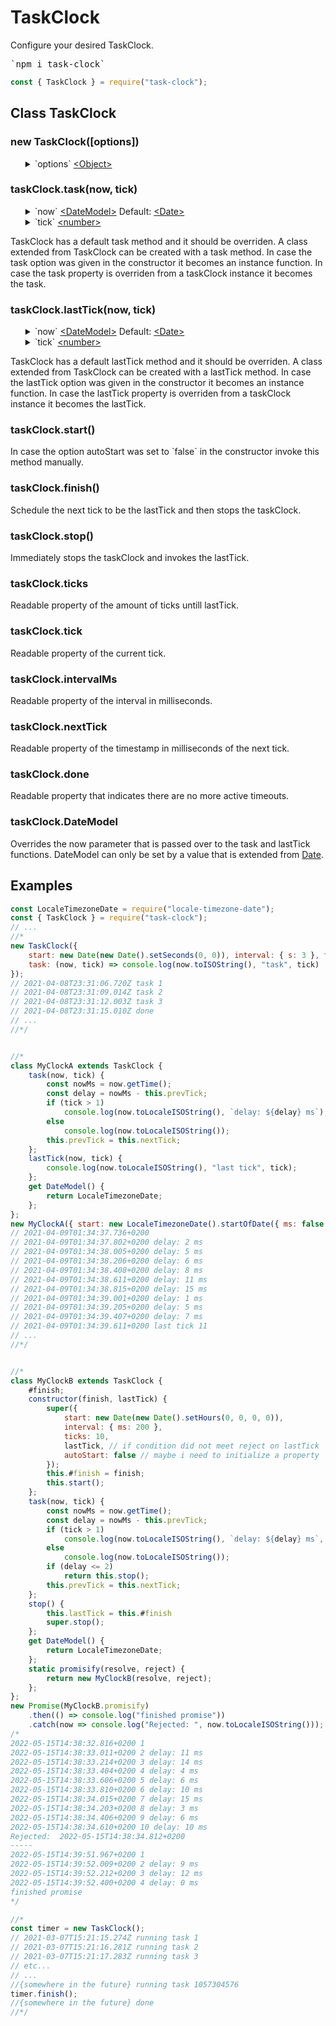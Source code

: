 # TaskClock
<div>Configure your desired TaskClock.</div>
<div><pre>`npm i task-clock`</pre></div>

```javascript
const { TaskClock } = require("task-clock");
```
<div>
    <h2>Class TaskClock</h2>
</div>

<div>
    <h3>new TaskClock([options])</h3>
    <ul>
        <details>
            <summary>
                `options` <a href="https://developer.mozilla.org/en-US/docs/Web/JavaScript/Reference/Global_Objects/Object">&lt;Object&gt;</a>
            </summary>
            <ul>
                <details>
                    <summary>
                        `start` <a href="https://developer.mozilla.org/en-US/docs/Web/JavaScript/Reference/Global_Objects/Date">&lt;Date&gt;</a> Default: `new Date()`
                    </summary>
                    <div>
                        The option start must be an instance of a <a href="https://developer.mozilla.org/en-US/docs/Web/JavaScript/Reference/Global_Objects/Date">Date</a>. If start set to a date in the past the taskClock invokes the task immediately.
                    </div>
                </details>
                <details>
                    <summary>
                        `autoStart` <a href="https://developer.mozilla.org/en-US/docs/Web/JavaScript/Data_structures#Boolean_type">&lt;boolean&gt;</a> Default: `true`
                    </summary>
                    <div>
                        If the option autoStart is set to `false` the taskClock does not start untill the method start is invoked.
                    </div>
                </details>
                <details>
                    <summary>
                        `interval` <a href="https://developer.mozilla.org/en-US/docs/Web/JavaScript/Reference/Global_Objects/Object">&lt;Object&gt;</a>
                    </summary>
                    <ul>
                        <details>
                            <summary>
                                `d` <a href="https://developer.mozilla.org/en-US/docs/Web/JavaScript/Data_structures#Number_type">&lt;number&gt;</a> Default: `0`
                            </summary>
                            <div>
                                Abbreviation for days.
                            </div>
                        </details>
                        <details>
                            <summary>
                                `h` <a href="https://developer.mozilla.org/en-US/docs/Web/JavaScript/Data_structures#Number_type">&lt;number&gt;</a> Default: `0`
                            </summary>
                            <div>
                                Abbreviation for hours.
                            </div>
                        </details>
                        <details>
                            <summary>
                                `m` <a href="https://developer.mozilla.org/en-US/docs/Web/JavaScript/Data_structures#Number_type">&lt;number&gt;</a> Default: `0`
                            </summary>
                            <div>
                                Abbreviation for minutes.
                            </div>
                        </details>
                        <details>
                            <summary>
                                `s` <a href="https://developer.mozilla.org/en-US/docs/Web/JavaScript/Data_structures#Number_type">&lt;number&gt;</a> Default: `0`
                            </summary>
                            <div>
                                Abbreviation for seconds.
                            </div>
                        </details>
                        <details>
                            <summary>
                                `ms` <a href="https://developer.mozilla.org/en-US/docs/Web/JavaScript/Data_structures#Number_type">&lt;number&gt;</a> Default: `0`
                            </summary>
                            <div>
                                Abbreviation for milliseconds.
                            </div>
                        </details>
                    </ul>
                    <div>
                        The intervalMs is calculated as the sum of each defined parameters in milliseconds. The parameters don't require to be integers but can also be decimal numbers. A parameter h set to `2.5` hours is equal to 9 million milliseconds.
                    </div>
                </details>
                <details>
                    <summary>
                        `ticks` <a href="https://developer.mozilla.org/en-US/docs/Web/JavaScript/Data_structures#Number_type">&lt;integer&gt;</a> Default: `Infinity`
                    </summary>
                    <div>
                        The number of ticks untill lastTick and taskClock stops ticking. Default is `Infinity` and that is never reached. The largest possible date in JavaScript is in the year `275760` when milliseconds reach `8640000000000000` and this is smaller than <a href="https://developer.mozilla.org/en-US/docs/Web/JavaScript/Reference/Global_Objects/Number/MAX_SAFE_INTEGER">Number.MAX_SAFE_INTEGER</a> `9007199254740991`.
                    </div>
                </details>
                <details>
                    <summary>
                        `task` <a href="https://developer.mozilla.org/en-US/docs/Web/JavaScript/Reference/Global_Objects/Function">&lt;Function&gt;</a>
                    </summary>
                    <ul>
                        <details>
                            <summary>
                                `now` &lt;DateModel&gt;</a> Default: <a href="https://developer.mozilla.org/en-US/docs/Web/JavaScript/Reference/Global_Objects/Date">&lt;Date&gt;</a>
                            </summary>
                            <div>
                                An instance of a DateModel.
                            </div>
                        </details>
                        <details>
                            <summary>
                                `tick` <a href="https://developer.mozilla.org/en-US/docs/Web/JavaScript/Data_structures#Number_type">&lt;number&gt;</a>
                            </summary>
                            <div>
                                The current tick.
                            </div>
                        </details>
                    </ul>
                    <div>
                        In case the task option was given in the constructor it becomes an instance function. Instance functions override class methods.
                    </div>
                </details>
                <details>
                    <summary>
                        `lastTick` <a href="https://developer.mozilla.org/en-US/docs/Web/JavaScript/Reference/Global_Objects/Function">&lt;Function&gt;</a>
                    </summary>
                    <ul>
                        <details>
                            <summary>
                                `now` <a href="#taskclockdatemodel">&lt;DateModel&gt;</a> Default: <a href="https://developer.mozilla.org/en-US/docs/Web/JavaScript/Reference/Global_Objects/Date">&lt;Date&gt;</a>
                            </summary>
                            <div>
                                An instance of a DateModel.
                            </div>
                        </details>
                        <details>
                            <summary>
                                `tick` <a href="https://developer.mozilla.org/en-US/docs/Web/JavaScript/Data_structures#Number_type">&lt;number&gt;</a>
                            </summary>
                            <div>
                                The current tick.
                            </div>
                        </details>
                    </ul>
                    <div>
                        In case the lastTick option was given in the constructor it becomes an instance function. Instance functions override class methods.
                    </div>
                </details>
            </ul>
        </details>
    </ul>
</div>

<div>
    <h3>taskClock.task(now, tick)</h3>
    <ul>
        <details>
            <summary>
                `now` <a href="#taskclockdatemodel">&lt;DateModel&gt;</a> Default: <a href="https://developer.mozilla.org/en-US/docs/Web/JavaScript/Reference/Global_Objects/Date">&lt;Date&gt;</a>
            </summary>
            <div>
                An instance of a DateModel.
            </div>
        </details>
        <details>
            <summary>
                `tick` <a href="https://developer.mozilla.org/en-US/docs/Web/JavaScript/Data_structures#Number_type">&lt;number&gt;</a>
            </summary>
            <div>
                The current tick.
            </div>
        </details>
    </ul>
    <div>
        TaskClock has a default task method and it should be overriden. A class extended from TaskClock can be created with a task method. In case the task option was given in the constructor it becomes an instance function. In case the task property is overriden from a taskClock instance it becomes the task.
    </div>
</div>

<div>
    <h3>taskClock.lastTick(now, tick)</h3>
    <ul>
        <details>
            <summary>
                `now` <a href="#taskclockdatemodel">&lt;DateModel&gt;</a> Default: <a href="https://developer.mozilla.org/en-US/docs/Web/JavaScript/Reference/Global_Objects/Date">&lt;Date&gt;</a>
            </summary>
            <div>
                An instance of a DateModel.
            </div>
        </details>
        <details>
            <summary>
                `tick` <a href="https://developer.mozilla.org/en-US/docs/Web/JavaScript/Data_structures#Number_type">&lt;number&gt;</a>
            </summary>
            <div>
                The current tick.
            </div>
        </details>
    </ul>
    <div>
        TaskClock has a default lastTick method and it should be overriden. A class extended from TaskClock can be created with a lastTick method. In case the lastTick option was given in the constructor it becomes an instance function. In case the lastTick property is overriden from a taskClock instance it becomes the lastTick.
    </div>
</div>

<div>
    <h3>taskClock.start()</h3>
    <div>
        In case the option autoStart was set to `false` in the constructor invoke this method manually.
    </div>
</div>

<div>
    <h3>taskClock.finish()</h3>
    <div>
        Schedule the next tick to be the lastTick and then stops the taskClock.
    </div>
</div>

<div>
    <h3>taskClock.stop()</h3>
    <div>
        Immediately stops the taskClock and invokes the lastTick.
    </div>
</div>

<div>
    <h3>taskClock.ticks</h3>
    <div>
        Readable property of the amount of ticks untill lastTick.
    </div>
</div>

<div>
    <h3>taskClock.tick</h3>
    <div>
        Readable property of the current tick.
    </div>
</div>

<div>
    <h3>taskClock.intervalMs</h3>
    <div>
        Readable property of the interval in milliseconds.
    </div>
</div>

<div>
    <h3>taskClock.nextTick</h3>
    <div>
        Readable property of the timestamp in milliseconds of the next tick.
    </div>
</div>

<div>
    <h3>taskClock.done</h3>
    <div>
        Readable property that indicates there are no more active timeouts.
    </div>
</div>

<div>
    <h3>taskClock.DateModel</h3>
    <div>
        Overrides the now parameter that is passed over to the task and lastTick functions. DateModel can only be set by a value that is extended from <a href="https://developer.mozilla.org/en-US/docs/Web/JavaScript/Reference/Global_Objects/Date">Date</a>.
    </div>
</div>

<h2>Examples</h2>

```javascript
const LocaleTimezoneDate = require("locale-timezone-date");
const { TaskClock } = require("task-clock");
// ...
//*
new TaskClock({
	start: new Date(new Date().setSeconds(0, 0)), interval: { s: 3 }, ticks: 3,
	task: (now, tick) => console.log(now.toISOString(), "task", tick)
});
// 2021-04-08T23:31:06.720Z task 1
// 2021-04-08T23:31:09.014Z task 2
// 2021-04-08T23:31:12.003Z task 3
// 2021-04-08T23:31:15.010Z done
// ...
//*/


//*
class MyClockA extends TaskClock {
	task(now, tick) {
		const nowMs = now.getTime();
		const delay = nowMs - this.prevTick;
		if (tick > 1)
			console.log(now.toLocaleISOString(), `delay: ${delay} ms`);
		else
			console.log(now.toLocaleISOString());
		this.prevTick = this.nextTick;
	};
	lastTick(now, tick) {
		console.log(now.toLocaleISOString(), "last tick", tick);
	};
	get DateModel() {
		return LocaleTimezoneDate;
	};
};
new MyClockA({ start: new LocaleTimezoneDate().startOfDate({ ms: false }), interval: { ms: 200 }, ticks: 10 });
// 2021-04-09T01:34:37.736+0200
// 2021-04-09T01:34:37.802+0200 delay: 2 ms
// 2021-04-09T01:34:38.005+0200 delay: 5 ms
// 2021-04-09T01:34:38.206+0200 delay: 6 ms
// 2021-04-09T01:34:38.408+0200 delay: 8 ms
// 2021-04-09T01:34:38.611+0200 delay: 11 ms
// 2021-04-09T01:34:38.815+0200 delay: 15 ms
// 2021-04-09T01:34:39.001+0200 delay: 1 ms
// 2021-04-09T01:34:39.205+0200 delay: 5 ms
// 2021-04-09T01:34:39.407+0200 delay: 7 ms
// 2021-04-09T01:34:39.611+0200 last tick 11
// ...
//*/


//*
class MyClockB extends TaskClock {
	#finish;
	constructor(finish, lastTick) {
		super({
			start: new Date(new Date().setHours(0, 0, 0, 0)),
			interval: { ms: 200 },
			ticks: 10,
			lastTick, // if condition did not meet reject on lastTick
			autoStart: false // maybe i need to initialize a property
		});
		this.#finish = finish;
		this.start();
	};
	task(now, tick) {
		const nowMs = now.getTime();
		const delay = nowMs - this.prevTick;
		if (tick > 1)
			console.log(now.toLocaleISOString(), `delay: ${delay} ms`, tick);
		else
			console.log(now.toLocaleISOString());
		if (delay <= 2)
			return this.stop();
		this.prevTick = this.nextTick;
	};
	stop() {
		this.lastTick = this.#finish
		super.stop();
	};
	get DateModel() {
		return LocaleTimezoneDate;
	};
	static promisify(resolve, reject) {
		return new MyClockB(resolve, reject);
	};
};
new Promise(MyClockB.promisify)
	.then(() => console.log("finished promise"))
	.catch(now => console.log("Rejected: ", now.toLocaleISOString()));
/*
2022-05-15T14:38:32.816+0200 1
2022-05-15T14:38:33.011+0200 2 delay: 11 ms
2022-05-15T14:38:33.214+0200 3 delay: 14 ms
2022-05-15T14:38:33.404+0200 4 delay: 4 ms
2022-05-15T14:38:33.606+0200 5 delay: 6 ms
2022-05-15T14:38:33.810+0200 6 delay: 10 ms
2022-05-15T14:38:34.015+0200 7 delay: 15 ms
2022-05-15T14:38:34.203+0200 8 delay: 3 ms
2022-05-15T14:38:34.406+0200 9 delay: 6 ms
2022-05-15T14:38:34.610+0200 10 delay: 10 ms
Rejected:  2022-05-15T14:38:34.812+0200
-----
2022-05-15T14:39:51.967+0200 1
2022-05-15T14:39:52.009+0200 2 delay: 9 ms
2022-05-15T14:39:52.212+0200 3 delay: 12 ms
2022-05-15T14:39:52.400+0200 4 delay: 0 ms
finished promise
*/

//*
const timer = new TaskClock();
// 2021-03-07T15:21:15.274Z running task 1
// 2021-03-07T15:21:16.281Z running task 2
// 2021-03-07T15:21:17.283Z running task 3
// etc...
// ...
//{somewhere in the future} running task 1057304576
timer.finish();
//{somewhere in the future} done
//*/
```